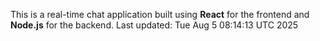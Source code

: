 This is a real-time chat application built using **React** for the frontend and **Node.js** for the backend.
Last updated: Tue Aug  5 08:14:13 UTC 2025
